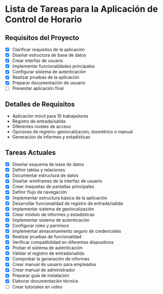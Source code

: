 # Lista de Tareas para la Aplicación de Control de Horario

## Requisitos del Proyecto
- [x] Clarificar requisitos de la aplicación
- [x] Diseñar estructura de base de datos
- [x] Crear interfaz de usuario
- [x] Implementar funcionalidades principales
- [x] Configurar sistema de autenticación
- [x] Realizar pruebas de la aplicación
- [x] Preparar documentación de usuario
- [ ] Presentar aplicación final

## Detalles de Requisitos
- Aplicación móvil para 10 trabajadores
- Registro de entrada/salida
- Diferentes niveles de acceso
- Opciones de registro: geolocalización, biométrico o manual
- Generación de informes y estadísticas

## Tareas Actuales
- [x] Diseñar esquema de base de datos
- [x] Definir tablas y relaciones
- [x] Documentar estructura de datos
- [x] Diseñar wireframes de la interfaz de usuario
- [x] Crear maquetas de pantallas principales
- [x] Definir flujo de navegación
- [x] Implementar estructura básica de la aplicación
- [x] Desarrollar funcionalidad de registro de entrada/salida
- [x] Implementar sistema de geolocalización
- [x] Crear módulo de informes y estadísticas
- [x] Implementar sistema de autenticación
- [x] Configurar roles y permisos
- [x] Implementar almacenamiento seguro de credenciales
- [x] Realizar pruebas de funcionalidad
- [x] Verificar compatibilidad en diferentes dispositivos
- [x] Probar el sistema de autenticación
- [x] Validar el registro de entrada/salida
- [x] Comprobar la generación de informes
- [x] Crear manual de usuario para empleados
- [x] Crear manual de administrador
- [x] Preparar guía de instalación
- [x] Elaborar documentación técnica
- [ ] Crear tutoriales en video
